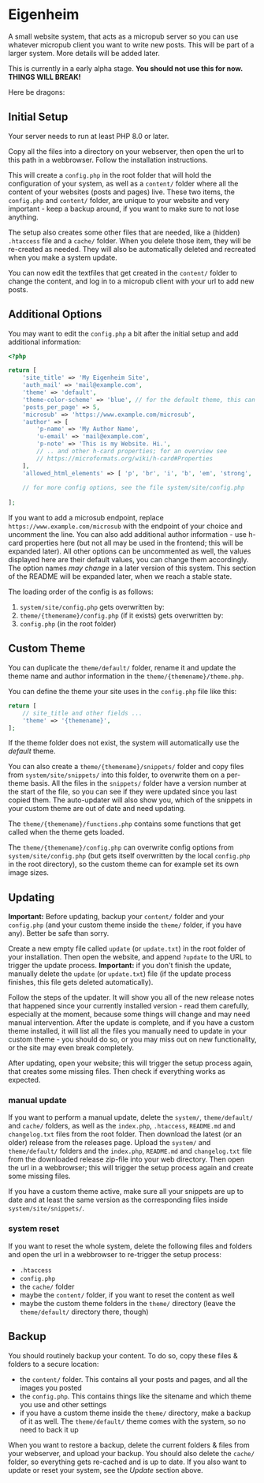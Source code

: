 # Eigenheim

A small website system, that acts as a micropub server so you can use whatever micropub client you want to write new posts. This will be part of a larger system. More details will be added later.

This is currently in a early alpha stage. **You should not use this for now. THINGS WILL BREAK!**

Here be dragons:

## Initial Setup

Your server needs to run at least PHP 8.0 or later.

Copy all the files into a directory on your webserver, then open the url to this path in a webbrowser. Follow the installation instructions.

This will create a `config.php` in the root folder that will hold the configuration of your system, as well as a `content/` folder where all the content of your websites (posts and pages) live. These two items, the `config.php` and `content/` folder, are unique to your website and very important - keep a backup around, if you want to make sure to not lose anything.

The setup also creates some other files that are needed, like a (hidden) `.htaccess` file and a `cache/` folder. When you delete those item, they will be re-created as needed. They will also be automatically deleted and recreated when you make a system update.

You can now edit the textfiles that get created in the `content/` folder to change the content, and log in to a micropub client with your url to add new posts.

## Additional Options

You may want to edit the `config.php` a bit after the initial setup and add additional information:

```php
<?php

return [
	'site_title' => 'My Eigenheim Site',
	'auth_mail' => 'mail@example.com',
	'theme' => 'default',
	'theme-color-scheme' => 'blue', // for the default theme, this can be 'blue' (default), 'green', 'red' or 'lilac'
	'posts_per_page' => 5,
	'microsub' => 'https://www.example.com/microsub',
	'author' => [
		'p-name' => 'My Author Name',
		'u-email' => 'mail@example.com',
		'p-note' => 'This is my Website. Hi.',
		// .. and other h-card properties; for an overview see
		// https://microformats.org/wiki/h-card#Properties
	],
	'allowed_html_elements' => [ 'p', 'br', 'i', 'b', 'em', 'strong', 'a', 'ul', 'ol', 'li', 'span' ] // all other HTML-elements get removed from the content
	
	// for more config options, see the file system/site/config.php
	
];

```

If you want to add a microsub endpoint, replace `https://www.example.com/microsub` with the endpoint of your choice and uncomment the line. You can also add additional author information - use h-card properties here (but not all may be used in the frontend; this will be expanded later). All other options can be uncommented as well, the values displayed here are their default values, you can change them accordingly. The option names *may change* in a later version of this system. This section of the README will be expanded later, when we reach a stable state.

The loading order of the config is as follows:
1) `system/site/config.php`
   gets overwritten by:
2) `theme/{themename}/config.php` (if it exists)
   gets overwritten by:
3) `config.php` (in the root folder)

## Custom Theme

You can duplicate the `theme/default/` folder, rename it and update the theme name and author information in the `theme/{themename}/theme.php`.

You can define the theme your site uses in the `config.php` file like this:
```php
return [
	// site_title and other fields ...
	'theme' => '{themename}',
];
```

If the theme folder does not exist, the system will automatically use the *default* theme.

You can also create a `theme/{themename}/snippets/` folder and copy files from `system/site/snippets/` into this folder, to overwrite them on a per-theme basis. All the files in the `snippets/` folder have a version number at the start of the file, so you can see if they were updated since you last copied them. The auto-updater will also show you, which of the snippets in your custom theme are out of date and need updating.

The `theme/{themename}/functions.php` contains some functions that get called when the theme gets loaded.

The `theme/{themename}/config.php` can overwrite config options from `system/site/config.php` (but gets itself overwritten by the local `config.php` in the root directory), so the custom theme can for example set its own image sizes.

## Updating

**Important:** Before updating, backup your `content/` folder and your `config.php` (and your custom theme inside the `theme/` folder, if you have any). Better be safe than sorry.

Create a new empty file called `update` (or `update.txt`) in the root folder of your installation. Then open the website, and append `?update` to the URL to trigger the update process. **Important:** if you don't finish the update, manually delete the `update` (or `update.txt`) file (if the update process finishes, this file gets deleted automatically).

Follow the steps of the updater. It will show you all of the new release notes that happened since your currently installed version - read them carefully, especially at the moment, because some things will change and may need manual intervention. After the update is complete, and if you have a custom theme installed, it will list all the files you manually need to update in your custom theme - you should do so, or you may miss out on new functionality, or the site may even break completely.

After updating, open your website; this will trigger the setup process again, that creates some missing files. Then check if everything works as expected.

### manual update

If you want to perform a manual update, delete the `system/`, `theme/default/` and `cache/` folders, as well as the `index.php`, `.htaccess`, `README.md` and `changelog.txt` files from the root folder. Then download the latest (or an older) release from the releases page. Upload the `system/` and `theme/default/` folders and the `index.php`, `README.md` and `changelog.txt` file from the downloaded release zip-file into your web directory. Then open the url in a webbrowser; this will trigger the setup process again and create some missing files.

If you have a custom theme active, make sure all your snippets are up to date and at least the same version as the corresponding files inside `system/site/snippets/`.

### system reset

If you want to reset the whole system, delete the following files and folders and open the url in a webbrowser to re-trigger the setup process:
- `.htaccess`
- `config.php`
- the `cache/` folder
- maybe the `content/` folder, if you want to reset the content as well
- maybe the custom theme folders in the `theme/` directory (leave the `theme/default/` directory there, though)

## Backup

You should routinely backup your content. To do so, copy these files & folders to a secure location:

- the `content/` folder. This contains all your posts and pages, and all the images you posted
- the `config.php`. This contains things like the sitename and which theme you use and other settings
- if you have a custom theme inside the `theme/` directory, make a backup of it as well. The `theme/default/` theme comes with the system, so no need to back it up

When you want to restore a backup, delete the current folders & files from your webserver, and upload your backup. You should also delete the `cache/` folder, so everything gets re-cached and is up to date. If you also want to update or reset your system, see the *Update* section above.
